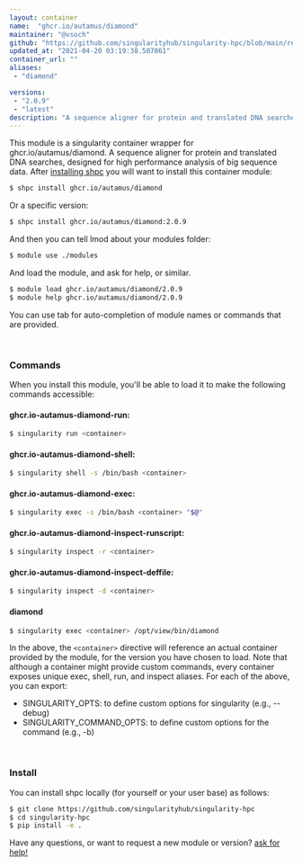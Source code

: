 ```yaml
---
layout: container
name:  "ghcr.io/autamus/diamond"
maintainer: "@vsoch"
github: "https://github.com/singularityhub/singularity-hpc/blob/main/registry/ghcr.io/autamus/diamond/container.yaml"
updated_at: "2021-04-20 03:19:38.507061"
container_url: ""
aliases:
 - "diamond"

versions:
 - "2.0.9"
 - "latest"
description: "A sequence aligner for protein and translated DNA searches, designed for high performance analysis of big sequence data."
---
```


This module is a singularity container wrapper for ghcr.io/autamus/diamond.
A sequence aligner for protein and translated DNA searches, designed for high performance analysis of big sequence data.
After [installing shpc](#install) you will want to install this container module:

```bash
$ shpc install ghcr.io/autamus/diamond
```

Or a specific version:

```bash
$ shpc install ghcr.io/autamus/diamond:2.0.9
```

And then you can tell lmod about your modules folder:

```bash
$ module use ./modules
```

And load the module, and ask for help, or similar.

```bash
$ module load ghcr.io/autamus/diamond/2.0.9
$ module help ghcr.io/autamus/diamond/2.0.9
```

You can use tab for auto-completion of module names or commands that are provided.

<br>

### Commands

When you install this module, you'll be able to load it to make the following commands accessible:

#### ghcr.io-autamus-diamond-run:

```bash
$ singularity run <container>
```

#### ghcr.io-autamus-diamond-shell:

```bash
$ singularity shell -s /bin/bash <container>
```

#### ghcr.io-autamus-diamond-exec:

```bash
$ singularity exec -s /bin/bash <container> "$@"
```

#### ghcr.io-autamus-diamond-inspect-runscript:

```bash
$ singularity inspect -r <container>
```

#### ghcr.io-autamus-diamond-inspect-deffile:

```bash
$ singularity inspect -d <container>
```


#### diamond
       
```bash
$ singularity exec <container> /opt/view/bin/diamond
```



In the above, the `<container>` directive will reference an actual container provided
by the module, for the version you have chosen to load. Note that although a container
might provide custom commands, every container exposes unique exec, shell, run, and
inspect aliases. For each of the above, you can export:

 - SINGULARITY_OPTS: to define custom options for singularity (e.g., --debug)
 - SINGULARITY_COMMAND_OPTS: to define custom options for the command (e.g., -b)

<br>
  
### Install

You can install shpc locally (for yourself or your user base) as follows:

```bash
$ git clone https://github.com/singularityhub/singularity-hpc
$ cd singularity-hpc
$ pip install -e .
```

Have any questions, or want to request a new module or version? [ask for help!](https://github.com/singularityhub/singularity-hpc/issues)